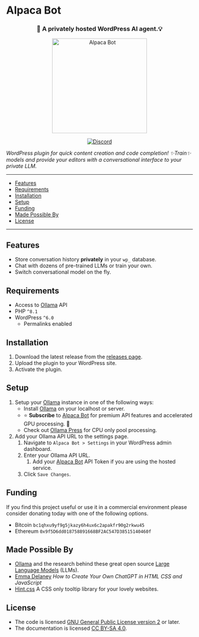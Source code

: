 # Alpaca Bot

<div align="center">
  
  ### 🌟 A privately hosted WordPress AI agent.💡
  
  <img src="https://alpaca.bot/wp-content/uploads/2024/02/alpaca-bot-icon-1006.png" alt="Alpaca Bot" width="256px">

  [![Discord](https://img.shields.io/discord/1198290062316683275?logo=discord&label=Discord)](https://discord.gg/DqAUPAVhnR)
</div>

*WordPress plugin for quick content creation and code completion! ✨Train✨ models and provide your editors with a conversational interface to your private LLM.*

---

- [Features](#features)
- [Requirements](#requirements)
- [Installation](#installation)
- [Setup](#setup)
- [Funding](#funding)
- [Made Possible By](#made-possible-by)
- [License](#license)

---

## Features

- Store conversation history **privately** in your `wp_` database.
- Chat with dozens of pre-trained LLMs or train your own.
- Switch conversational model on the fly.

## Requirements

- Access to [Ollama](https://github.com/jmorganca/ollama) API
- PHP `^8.1`
- WordPress `^6.0`
  - Permalinks enabled

## Installation

1. Download the latest release from the [releases page](https://github.com/carmelosantana/alpaca-bot/releases).
2. Upload the plugin to your WordPress site.
3. Activate the plugin.

## Setup

1. Setup your [Ollama](https://github.com/ollama/ollama) instance in one of the following ways:
   - Install [Ollama](https://github.com/ollama/ollama) on your localhost or server.
   - ⭐️ **Subscribe** to [Alpaca Bot](https://alpaca.bot/) for premium API features and accelerated GPU processing. 🚀
   - Check out [Ollama Press](https://ollama.press/) for CPU only pool processing.
2. Add your Ollama API URL to the settings page.
   1. Navigate to `Alpaca Bot > Settings` in your WordPress admin dashboard.
   2. Enter your Ollama API URL.
      1. Add your [Alpaca Bot](https://alpaca.bot/) API Token if you are using the hosted service.
   3. Click `Save Changes`.

## Funding

If you find this project useful or use it in a commercial environment please consider donating today with one of the following options.

- Bitcoin `bc1qhxu9yf9g5jkazy6h4ux6c2apakfr90g2rkwu45`
- Ethereum `0x9f5D6dd018758891668BF2AC547D38515140460f`

## Made Possible By

- [Ollama](https://github.com/ollama/ollama) and the research behind these great open source [Large Language Models](https://ollama.ai/library) (LLMs).
- [Emma Delaney](https://emma-delaney.medium.com/how-to-create-your-own-chatgpt-in-html-css-and-javascript-78e32b70b4be) *How to Create Your Own ChatGPT in HTML CSS and JavaScript*
- [Hint.css](https://github.com/chinchang/hint.css) A CSS only tooltip library for your lovely websites.

## License

- The code is licensed [GNU General Public License version 2](http://www.gnu.org/licenses/gpl-2.0.html) or later.
- The documentation is licensed [CC BY-SA 4.0](https://creativecommons.org/licenses/by-sa/4.0/).
